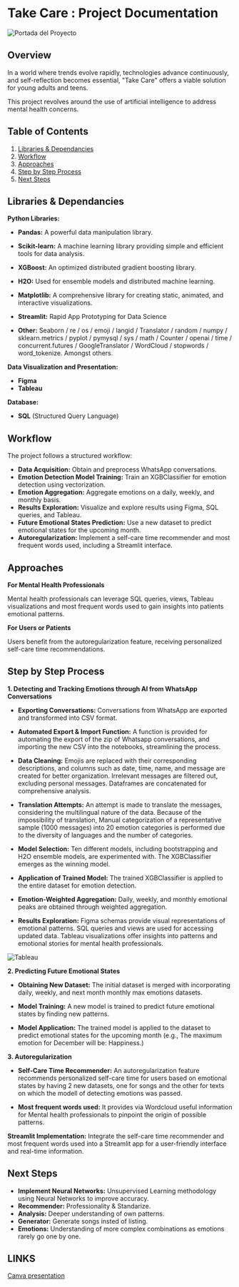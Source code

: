 # Take Care : Project Documentation

![Portada del Proyecto](https://github.com/emmacunill/final_project/blob/main/presentation/Slide%2016_9%20-%2016.png?raw=true)

## Overview

In a world where trends evolve rapidly, technologies advance continuously, and self-reflection becomes essential, "Take Care" offers a viable solution for young adults and teens. 

This project revolves around the use of artificial intelligence to address mental health concerns.

## Table of Contents

1. [Libraries & Dependancies](#libraries-&-dependancies)
2. [Workflow](#workflow)
3. [Approaches](#approaches)
4. [Step by Step Process](#step-by-step-process)
5. [Next Steps](#next-steps)


## Libraries & Dependancies

**Python Libraries:**
- **Pandas:** A powerful data manipulation library.
- **Scikit-learn:** A machine learning library providing simple and efficient tools for data analysis.
- **XGBoost:** An optimized distributed gradient boosting library.
- **H2O:** Used for ensemble models and distributed machine learning.
- **Matplotlib:** A comprehensive library for creating static, animated, and interactive visualizations.
- **Streamlit:** Rapid App Prototyping for Data Science

- **Other:** Seaborn / re / os / emoji / langid / Translator / random / numpy / sklearn.metrics / pyplot / pymysql / sys / math / Counter / openai / time / concurrent.futures / GoogleTranslator / WordCloud / stopwords / word_tokenize. Amongst others. 

**Data Visualization and Presentation:**
- **Figma** 
- **Tableau** 

**Database:**
- **SQL** (Structured Query Language) 

## Workflow

The project follows a structured workflow:

- **Data Acquisition:** Obtain and preprocess WhatsApp conversations.
- **Emotion Detection Model Training:** Train an XGBClassifier for emotion detection using vectorization.
- **Emotion Aggregation:** Aggregate emotions on a daily, weekly, and monthly basis.
- **Results Exploration:** Visualize and explore results using Figma, SQL queries, and Tableau.
- **Future Emotional States Prediction:** Use a new dataset to predict emotional states for the upcoming month.
- **Autoregularization:** Implement a self-care time recommender and most frequent words used, including a Streamlit interface.

## Approaches

**For Mental Health Professionals**

Mental health professionals can leverage SQL queries, views, Tableau visualizations and most frequent words used to gain insights into patients emotional patterns.

**For Users or Patients**

Users benefit from the autoregularization feature, receiving personalized self-care time recommendations.

## Step by Step Process

**1. Detecting and Tracking Emotions through AI from WhatsApp Conversations**

- **Exporting Conversations:** Conversations from WhatsApp are exported and transformed into CSV format.

- **Automated Export & Import Function:** A function is provided for automating the export of the zip of Whatsapp conversations, and importing the new CSV into the notebooks, streamlining the process.

- **Data Cleaning:** Emojis are replaced with their corresponding descriptions, and columns such as date, time, name, and message are created for better organization. Irrelevant messages are filtered out, excluding personal messages. Dataframes are concatenated for comprehensive analysis.

- **Translation Attempts:** An attempt is made to translate the messages, considering the multilingual nature of the data. Because of the impossibility of translation, Manual categorization of a representative sample (1000 messages) into 20 emotion categories is performed due to the diversity of languages and the number of categories.

- **Model Selection:** Ten different models, including bootstrapping and H2O ensemble models, are experimented with. The XGBClassifier emerges as the winning model.

- **Application of Trained Model:** The trained XGBClassifier is applied to the entire dataset for emotion detection.

- **Emotion-Weighted Aggregation:** Daily, weekly, and monthly emotional peaks are obtained through weighted aggregation.

- **Results Exploration:** Figma schemas provide visual representations of emotional patterns. SQL queries and views are used for accessing updated data. Tableau visualizations offer insights into patterns and emotional stories for mental health professionals.

![Tableau](https://github.com/emmacunill/final_project/blob/main/videos/Tableau_example.png?raw=true)

**2. Predicting Future Emotional States**

- **Obtaining New Dataset:** The initial dataset is merged with incorporating daily, weekly, and next month monthly max emotions datasets. 

- **Model Training:** A new model is trained to predict future emotional states by finding new patterns.

- **Model Application:** The trained model is applied to the dataset to predict emotional states for the upcoming month (e.g., The maximum emotion for December will be: Happiness.)



**3. Autoregularization**

- **Self-Care Time Recommender:** 
An autoregularization feature recommends personalized self-care time for users based on emotional states by having 2 new datasets, one for songs and the other for texts on which the modell of detecting emotions was passed.

- **Most frequent words used:** 
It provides via Wordcloud useful information for Mental health professionals to pinpoint the origin of possible patterns.

**Streamlit Implementation:**
Integrate the self-care time recommender and most frequent words used into a Streamlit app for a user-friendly interface and real-time information. 

## Next Steps

- **Implement Neural Networks:** Unsupervised Learning methodology using Neural Networks to improve accuracy.
- **Recommender:** Professionality & Standarize.
- **Analysis:** Deeper understanding of own patterns.
- **Generator:** Generate songs insted of listing.
- **Emotions:** Understanding of more complex combinations as emotions rarely go one by one.

## LINKS

[Canva presentation](https://www.canva.com/design/DAF2HyPDCoE/LOeff3M0OJKUF4Fj6V3_bQ/edit?utm_content=DAF2HyPDCoE&utm_campaign=designshare&utm_medium=link2&utm_source=sharebutton "Canva Presentation Link")


